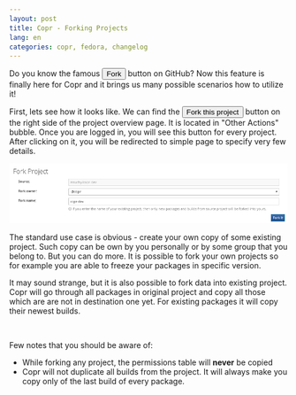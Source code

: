 ```yaml
---
layout: post
title: Copr - Forking Projects
lang: en
categories: copr, fedora, changelog
---
```


Do you know the famous <button class="btn btn-default btn-xs"><i class="fa fa-code-fork"></i> Fork</button> button on GitHub? Now this feature is finally here for Copr and it brings us many possible scenarios how to utilize it!

First, lets see how it looks like. We can find the <button class="btn btn-default btn-xs"><i class="fa fa-code-fork"></i> Fork this project</button> button on the right side of the project overview page. It is located in "Other Actions" bubble. Once you are logged in, you will see this button for every project. After clicking on it, you will be redirected to simple page to specify very few details.

![Specify how to fork the project](/files/img/copr-fork-form.png)

The standard use case is obvious - create your own copy of some existing project. Such copy can be own by you personally or by some group that you belong to. But you can do more. It is possible to fork your own projects so for example you are able to freeze your packages in specific version.

It may sound strange, but it is also possible to fork data into existing project. Copr will go through all packages in original project and copy all those which are are not in destination one yet. For existing packages it will copy their newest builds.

<br>

Few notes that you should be aware of:

- While forking any project, the permissions table will **never** be copied
- Copr will not duplicate all builds from the project. It will always make you copy only of the last build of every package.
